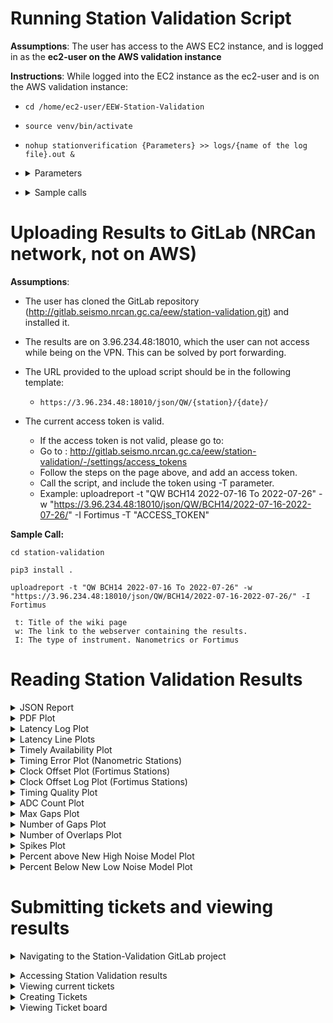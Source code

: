 # Running Station Validation Script
<b>Assumptions</b>: The user has access to the AWS EC2 instance, and is logged in as the <b>ec2-user on the AWS validation instance</b>

<b>Instructions</b>:
While logged into the EC2 instance as the ec2-user and is on the AWS validation instance: 

-  `cd /home/ec2-user/EEW-Station-Validation`
-  `source venv/bin/activate`
-  `nohup stationverification {Parameters} >> logs/{name of the log file}.out &`

-  <details><summary>Parameters</summary>
      
      `N: The network code, Example: QW`

      `S: The station code, Example: QCC01`

      `L: The location code, Example: 00`

      `d: Start date, YYYY-M-D; Example: 2022-3-9`

      `e: End date, EXCLUSIVE YYYY-M-D; for a one day validation period, the end date should be startdate + 1. Example: 2022-3-15`

      `o: Output directory. Example: "/validation"`

      `s: Station xml location, if using a file instead of FDSN, Example: '/home/ec2-user/station-validation/stationverification/data/QW.xml`

      `m: Miniseed files archive location, Example: '/apollo/archive/miniseed/'`

      `l: Latency files arhcive location, Example: '/apollo/archive/latency'`

      `i: ISPAQ executable location, Example: '/home/ec2-user/ispaq/run_ispaq.py'`

      `H: State of health files arhcive location, Example: '/apollo/archive/soh/'`

      `U: Whether or not to upload results to S3 bucket, Example: True or False`

      `c: Station configuration file, if no stationXML is available, Example: /home/ec2-user/station-validation/tests/data`
      
      `u: Update Station Xml, True, or False. If set to True, an updated station xml will be fetched from the FDSN. Defaults to False`
     
      `g: Instrument gain, which will reflect in the file name of the generated PDFs, Example: 4g or 5g or 0.5g`

      `G: Only generate PSDs, If True only the PSD plots will be generated. Defaults to False`

</details> 


-  <details><summary>Sample calls</summary>
    <br/>
    <b>Station Verification script:</b> 

    Running the script for one day (2022-7-1): `time nohup stationverification -N QW -S QCC02 -L 00 -d 2022-7-1 -e 2022-7-2  >> logs/QCC02_log.out &`

    Running the script for 10 days (2022-7-1 To 2022-7-11): `time nohup stationverification -N QW -S QCC02 -L 00 -d 2022-7-1 -e 2022-7-11  >> logs/QCC02_log.out &`

    <b>Latency script:</b>
    
    `time nohup stationverificationlatency -N QW -S BCL01 -d 2022-6-25 -e 2022-7-5  >> logs/BCL01-Latency_log &`

    <b>PSDs only script:</b>
    
    `time nohup stationverification -N QW -S BCL01 -d 2022-6-25 -e 2022-7-5  -G True >> logs/BCL01-Latency_log &`

    <b>Station Verification script with Station XML, and over-writing default archive directories:</b>
    
    `time nohup stationverification -N QW -S QCC01 -L 00 -d 2022-4-21 -e 2022-5-1 -m /apollo/archive/miniseed/ -l /apollo/archive/latency -i /home/ec2-user/ispaq/run_ispaq.py -H /apollo/archive/soh/ -s /home/ec2-user/station-validation/stationverification/data/QW.xml -o /validation >> logs/QCC01_log.out &`

    <b>Station Verification script with station Config file, and over-writing default archive directories:</b>
    
    `time nohup stationverification -N QW -S QCC02 -L 00 -d 2022-3-28 -e 2022-3-29 -c /home/ec2-user/station-validation/tests/data/stationQCC02.conf -m /apollo/archive/miniseed/ -l /apollo/archive/latency -i /home/ec2-user/ispaq/run_ispaq.py -H /apollo/archive/soh/ -o /validation >> logs/QCC02_log.out &`

    <b>Latency script, and over-writing default archive directories:</b>
    
    `time nohup stationverificationlatency -N QW -S BCL25 -d 2022-4-21 -e 2022-4-22 -l /apollo/archive/latency -o /validation >> logs/BCL25_log.out &</details>`


    <b>Updating Station XML - Calling script from outside AWS</b>
    
    `fetchStationXml -n QW`

    <b>Updating Station XML - Inside of AWS</b>

    `include -u True as a parameter to the script call`
     
<h1>Uploading Results to GitLab (NRCan network, not on AWS)</h1>

<b>Assumptions</b>:
- The user has cloned the GitLab repository (http://gitlab.seismo.nrcan.gc.ca/eew/station-validation.git) and installed it.

- The results are on 3.96.234.48:18010, which the user can not access while being on the VPN. This can be solved by port forwarding.

- The URL provided to the upload script should be in the following template:
   - `https://3.96.234.48:18010/json/QW/{station}/{date}/`

- The current access token is valid.
   - If the access token is not valid, please go to:
   - Go to : http://gitlab.seismo.nrcan.gc.ca/eew/station-validation/-/settings/access_tokens 
   - Follow the steps on the page above, and add an access token.
   - Call the script, and include the token using -T parameter.
   - Example: uploadreport -t "QW BCH14 2022-07-16 To 2022-07-26" -w "https://3.96.234.48:18010/json/QW/BCH14/2022-07-16-2022-07-26/" -I Fortimus -T "ACCESS_TOKEN"


<b>Sample Call:</b>

    cd station-validation

    pip3 install .

    uploadreport -t "QW BCH14 2022-07-16 To 2022-07-26" -w "https://3.96.234.48:18010/json/QW/BCH14/2022-07-16-2022-07-26/" -I Fortimus

     t: Title of the wiki page
     w: The link to the webserver containing the results.
     I: The type of instrument. Nanometrics or Fortimus

# Reading Station Validation Results

<details><summary>JSON Report</summary>
<br/>
<details><summary>Metrics</summary>
Each Metric has three key value pairs

- Passed: True or False
  - Whether the list of Values has passed our validation test through the comparison of each value with the predefined thresholds

- Details: 
  
  - Empty if Passed is True, or the specific reason the validation failed if Passed is False

- Values :
  
  - The result of the metric for each day in the validation period

</details>

<details><summary>Channel Metrics</summary>

- Each Channel (HNN, HNE, HNZ) has a list of metrics that are being validated, and a Latency object

- As of June 2022, the list includes:
  - Number of gaps, Max gap, Number of overlaps, Max Overlaps, Spikes, Calibration Signal
  - Percent Below New Noise Model, Percent Above New High Noise Model, Percent availability, 
  - Latency object which contains Average latency, and Timely availability.
 
    - Average latency:
      - The average latency across the entire validation period for the specified channel
    - Timely availability:
      - The percentage of latency values that are below our threshold latency across the entire validation period for the specified channel


</details>

<details><summary>Station Metrics</summary>

- Station Metrics are metrics that are channel independent
- As of June 2022, the list includes:
  - Station latency, Clock offset, Timing quality, Clock locked, and Satellites locked


</details>
</details>

<details><summary>PDF Plot</summary>

- Probability density function plots
- As of June 2022, the X-axis is period in seconds.
  - IRIS will be adding an option to allow for Frequency on the X-axis instead

<details><summary>Passing</summary>
![image](uploads/e4e0236c77c4232ba76317441232923a/image.png)</details>
<details><summary>Failing</summary>
![image](uploads/61a5ee7b1ce9829a9ddcc81cf2d3bc7a/image.png)
![image](uploads/2642b9cda687898bbcef148a0ef55da8/image.png)</details>
</details>

<details><summary>Latency Log Plot</summary>

- The latency log plot represents all the latency values for the entire validation period

- The red vertical line represents the Data Timeliness threshold

- The data on the left of the threshold is passing data

- The data on the right of the threshold is failing data

<details><summary>Passing</summary>
![image](uploads/eeed83982d950de866c6db4285a93cfe/image.png)</details>
<details><summary>Failing</summary>
![image](uploads/3ba63fdff37b097439f4f380ca2e7584/image.png)</details>
</details>

<details><summary>Latency Line Plots</summary>

- The Latency line plots are a daily representation of the latency values, for each day in the validation period.

- The red horizontal line is the Data Timeliness Threshold

- The data above the threshold is failing data.

- The data below the threshold is passing data

<details><summary>Passing</summary>
![image](uploads/34f90711a7133fd1a5e9c3cb2cd779e6/image.png)</details>
<details><summary>Failing</summary>
![image](uploads/a3c1db285e163428c67fc587910f5ab6/image.png)</details>
</details><details><summary>Timely Availability Plot</summary>

- Timely Availability
  - Percentage of latency values that are below our predefined threshold

- Percent availability 
  - The portion of data available for each day represented as a percentage
<details><summary>Passing</summary>
![image](uploads/7e423224379ae23e6da7324b5d128d1e/image.png)</details>
<details><summary>Failing</summary>
![image](uploads/f1a4a3edc4a7878a1768c16bbb73e59d/image.png)
</details>
</details>

<details><summary>Timing Error Plot (Nanometric Stations)</summary>

- This plot is a combination of the clock offset in microseconds and the clock status

- When the clock is locked, if the clock offset value is above the positive red horizontal threshold line, or below the negative red horizontal threshold line then the data is failing.

- If the clock is unlocked, or the clock is off, further investigation is required

<details><summary>Timing Error Plot: Expected Behavior</summary>
![image](uploads/8f797b29bb3c05c95f5df7d198ab8825/image.png)</details>
<details><summary>Timing Error Plot: Requires Investigation</summary>
![image](uploads/7d34d030caf0cc22587be75349b99c6e/image.png)</details>
</details>

<details><summary>Clock Offset Plot (Fortimus Stations)</summary>

- This plot represents the clock offset in microseconds, for a single day

- If the clock offset value is above the red horizontal threshold line, then the data is failing.

<details><summary>Clock Offset Plot: Expected Behavior</summary>
![image](uploads/122d21613b8453db52f6295152222336/image.png)</details>
</details>


<details><summary>Clock Offset Log Plot (Fortimus Stations)</summary>

- This plot represents the clock offset in microseconds, for the duration of the validation period

<details><summary>Clock Offset Log Plot: Expected Behavior</summary>
![image](uploads/6f7b83c40b06f91516dfb1ad0a99a076/image.png)</details>
</details>

<details><summary>Timing Quality Plot</summary>

- Average SEED timing quality value per day

- The red horizontal line is the Timing Quality Threshold.

- Daily values above the threshold are passing

- Daily values below the threshold are failing

<details><summary>Passing</summary>
![image](uploads/5562f543745fb6eac2fe02229f00b495/image.png)</details>
<details><summary>Failing</summary>
![image](uploads/a45cae17542fc73aa9cc567812cd2eda/image.png)</details>
</details>

<details><summary>ADC Count Plot</summary>

- The value in ADC counts of the accelerometer channel for N, E and Z respectively.

<details><summary>Passing</summary>
![image](uploads/de62e2d820aa9a30e8b6cf8397d21e38/image.png)
</details>
<details><summary>Failing</summary>
![image](uploads/bfeea6d9f7b43c00728281f00877a440/image.png)
</details>
</details>

<details><summary>Max Gaps Plot</summary>

- Indicates the size of the largest gap in data encountered in each 24-hour window during the validation period

<details><summary>Passing</summary>
![image](uploads/5e414f501de1a6ca14a2caf18b90f8be/image.png)
</details>
<details><summary>Failing</summary>
![image](uploads/3d86f4645da282933ad9ad4c658ae676/image.png)
</details>
</details>

<details><summary>Number of Gaps Plot</summary>

- Indicates the number of gaps in data encountered in each 24-hour window during the validation period

<details><summary>Passing</summary>
![image](uploads/0558b1616951ff1512002648a05a646f/image.png)
</details>
<details><summary>Failing</summary>
![image](uploads/d7fc5e45a4a77e9473afaafd2d598dcb/image.png)</details>
</details>

<details><summary>Number of Overlaps Plot</summary>

- This metric reports the number of overlaps encountered in each 24-hour window during the entire validation period

<details><summary>Passing</summary>
![image](uploads/412b40561d4b4256a68fdfbcc7c61dce/image.png)
</details>
<details><summary>Failing</summary>
![image](uploads/1155644a7dc346515db1320701a0b650/image.png)
</details>
</details>

<details><summary>Spikes Plot</summary>

- This metric reports the number of times spikes were encountered in each 24-hour window during the entire validation period.

- Spikes represent that the 'Spikes detected' bit in the 'dq_flags' byte was set within a miniSEED file. 

- This data quality flag is set by some dataloggers in the fixed section of the miniSEED header when short-duration spikes have been detected in the data. 
Because spikes have shorter duration than the natural period of most seismic sensors, spikes often indicate a problem introduced at or after the datalogger

<details><summary>Passing</summary>
![image](uploads/b00900f1a66ca357ed5f3504850dc186/image.png)
</details>
<details><summary>Failing</summary>
![image](uploads/825631de9e43d31ca620b6f587519ab1/image.png)
</details>
</details>

<details><summary>Percent above New High Noise Model Plot</summary>

- Percentage of Probability Density Function values that are above the New High Noise Model. 

- This value is calculated for each 24-hour window over the entire validation period.

<details><summary>Passing</summary>
![image](uploads/6367841b061db023d1257bbe0bd2633c/image.png)
</details>
<details><summary>Failing</summary>
![image](uploads/69a64cb86adb299f34d78b8ebbb2deef/image.png)
</details>
</details>

<details><summary>Percent Below New Low Noise Model Plot</summary>

- Percentage of Probability Density Function values that are below the New Low Noise Model. 

- This value is calculated for each 24-hour window over the entire validation period.

<details><summary>Passing</summary>
![image](uploads/e1edfc4899c3c5a8fe85530f76a8d0b7/image.png)
</details>
<details><summary>Failing</summary>
![image](uploads/3991066968a193deb61f091a7f6c22b8/image.png)
</details>
</details>

# Submitting tickets and viewing results

<details><summary>Navigating to the Station-Validation GitLab project</summary>
<br/>
- Please follow this link to gain access to the project: http://gitlab.seismo.nrcan.gc.ca/eew/station-validation
<br/>

  - You will need to login to GitLab in order to gain access
  
  - If you have issues with permission, please contact me: Hasan.issa@nrcan.rncan.gc.ca 
  
  - If you successfully gained access to the link, you should find yourself at the following page:

![image](uploads/7a7f4fbf8f76f3d02d0d891f6f595900/image.png)</details>

<details><summary>Accessing Station Validation results</summary>

- You can go directly to this link: http://gitlab.seismo.nrcan.gc.ca/eew/station-validation/-/wikis/home <br/>

- Alternatively, click Wiki, from the left hand side
<br/>
![image](uploads/34a4de881f95aedbaf875f68aff2b1ab/image.png)
<br/>
- After clicking Wiki, you should find yourself at this page below: 
<br/>
![image](uploads/712d04d409b02f7fc37cd92b9ec1870d/image.png)
- From the page above, make a selection from the right hand side menu, to specify the station.

- Once inside the station wiki, you can then click any of the dropdown menus to view the results as shown below

![image](uploads/76c22ebb3d64741fb6f000aa8cc17c6b/image.png)
</details>

<details><summary>Viewing current tickets</summary>

– You can go directly to this link: http://gitlab.seismo.nrcan.gc.ca/eew/station-validation/-/issues

– Alternatively, you can follow the steps below:

– In order to view current tickets, highlight Issues on the left hand side, and click List

![image](uploads/c31b77a74a05014d74d4782c0be9328c/image.png)
– You will be redirected to the following page, with the list of the current opened tickets

![image](uploads/9f1d9fbe5d0441648aac756dd754e457/image.png)
</details>

<details><summary>Creating Tickets</summary>

- Go to: http://gitlab.seismo.nrcan.gc.ca/eew/station-validation/-/issues

- Click “New issue”, on the top right

![image](uploads/93c58d6827773faf5b81173cafcf9224/image.png)
- After clicking “New issue”, you will be redirected to the New Issue section shown below

![image](uploads/927f2981e0fd4c79d6b34ed1d3631988/image.png)
- Enter the title of the ticket, with a brief description, then click Create issue, shown above

- This will add the to the ticket to the list of issues: http://gitlab.seismo.nrcan.gc.ca/eew/station-validation/-/issues

</details>

<details><summary>Viewing Ticket board</summary>

- You can directly to : http://gitlab.seismo.nrcan.gc.ca/eew/station-validation/-/boards

- Alternatively, follow these steps:

- Highlight Issues on the left hand side, and click Boards.

![image](uploads/d5e8e5ea58b18eb22ef649807fb39ab9/image.png)
- You should be able to see the Issue Boards with the open tickets, the ones in Development, and the ones that have already been closed.

![image](uploads/851fc360b772f82cf05bd1e7aae922a4/image.png)
</details>
